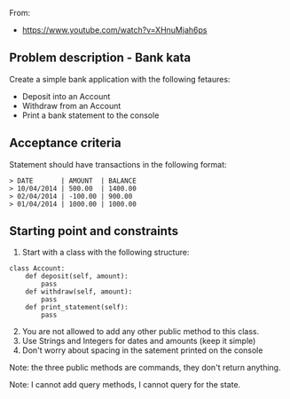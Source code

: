 From:

- <https://www.youtube.com/watch?v=XHnuMjah6ps>

## Problem description - Bank kata

Create a simple bank application with the following fetaures:

- Deposit into an Account
- Withdraw from an Account
- Print a bank statement to the console

## Acceptance criteria

Statement should have transactions in the following format:

```
> DATE       | AMOUNT  | BALANCE
> 10/04/2014 | 500.00  | 1400.00
> 02/04/2014 | -100.00 | 900.00
> 01/04/2014 | 1000.00 | 1000.00
```

## Starting point and constraints

1. Start with a class with the following structure:

```
class Account:
    def deposit(self, amount):
        pass
    def withdraw(self, amount):
        pass
    def print_statement(self):
        pass
```

2. You are not allowed to add any other public method to this class.
3. Use Strings and Integers for dates and amounts (keep it simple)
4. Don't worry about spacing in the satement printed on the console

Note: the three public methods are commands, they don't return anything.

Note: I cannot add query methods, I cannot query for the state.
